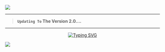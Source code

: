 <a><img src='https://i.imgur.com/LyHic3i.gif'/>

---  

> **`Updating To` The Version 2.0....**
---

<p align="center"> 
  <p align="center">
  <a href="https://git.io/typing-svg"><img src="https://readme-typing-svg.demolab.com?font=Bungee+Shade&size=25&pause=1000&background=FF000000&width=435&lines=THIS+IS+MALVIN+XD+V2 ❤️+;MALVIN-+XD-+V2 🎉;CREATED+BY+MR-MALVIN ✔️" alt="Typing SVG" /></a>
  </p>

<a><img src='https://i.imgur.com/LyHic3i.gif'/>
 
